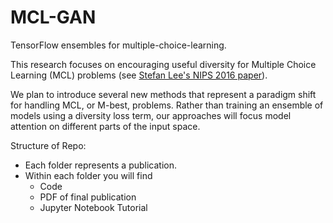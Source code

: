 # MCL-GAN
TensorFlow ensembles for multiple-choice-learning. 

This research focuses on encouraging useful diversity for Multiple Choice Learning (MCL) problems (see [Stefan Lee's NIPS 2016 paper](http://papers.nips.cc/paper/6270-stochastic-multiple-choice-learning-for-training-diverse-deep-ensembles.pdf)).  

We plan to introduce several new methods that represent a paradigm shift for handling MCL, or M-best, problems. Rather than training an ensemble of models using a diversity loss term, our approaches will focus model attention on different parts of the input space.

Structure of Repo:
- Each folder represents a publication.
- Within each folder you will find
    - Code
    - PDF of final publication
    - Jupyter Notebook Tutorial
